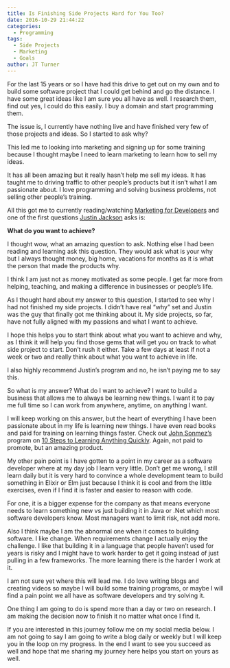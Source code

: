 ```yaml
---
title: Is Finishing Side Projects Hard for You Too?
date: 2016-10-29 21:44:22
categories:
  - Programming
tags:
  - Side Projects
  - Marketing
  - Goals
author: JT Turner
---
```

For the last 15 years or so I have had this drive to get out on my own and to build some software project that I could get behind and go the distance. I have some great ideas like I am sure you all have as well. I research them, find out yes, I could do this easily. I buy a domain and start programming them.

The issue is, I currently have nothing live and have finished very few of those projects and ideas. So I started to ask why?

This led me to looking into marketing and signing up for some training because I thought maybe I need to learn marketing to learn how to sell my ideas.

It has all been amazing but it really hasn’t help me sell my ideas. It has taught me to driving traffic to other people’s products but it isn’t what I am passionate about. I love programming and solving business problems, not selling other people’s training.

All this got me to currently reading/watching [Marketing for Developers](https://devmarketing.xyz/) and one of the first questions [Justin Jackson](https://twitter.com/mijustin) asks is:

**What do you want to achieve?**

I thought wow, what an amazing question to ask. Nothing else I had been reading and learning ask this question. They would ask what is your why but I always thought money, big home, vacations for months as it is what the person that made the products why.

I think I am just not as money motivated as some people. I get far more from helping, teaching, and making a difference in businesses or people’s life.

As I thought hard about my answer to this question, I started to see why I had not finished my side projects. I didn’t have real “why” set and Justin was the guy that finally got me thinking about it. My side projects, so far, have not fully aligned with my passions and what I want to achieve.

I hope this helps you to start think about what you want to achieve and why, as I think it will help you find those gems that will get you on track to what side project to start. Don’t rush it either. Take a few days at least if not a week or two and really think about what you want to achieve in life.

I also highly recommend Justin’s program and no, he isn’t paying me to say this.

So what is my answer? What do I want to achieve? I want to build a business that allows me to always be learning new things. I want it to pay me full time so I can work from anywhere, anytime, on anything I want.

I will keep working on this answer, but the heart of everything I have been passionate about in my life is learning new things. I have even read books and paid for training on learning things faster. Check out [John Sonmez’s](https://twitter.com/jsonmez) program on [10 Steps to Learning Anything Quickly](https://simpleprogrammer.com/products/learn-anything/). Again, not paid to promote, but an amazing product.

My other pain point is I have gotten to a point in my career as a software developer where at my day job I learn very little. Don’t get me wrong, I still learn daily but it is very hard to convince a whole development team to build something in Elixir or Elm just because I think it is cool and from the little exercises, even if I find it is faster and easier to reason with code.

For one, it is a bigger expense for the company as that means everyone needs to learn something new vs just building it in Java or .Net which most software developers know. Most managers want to limit risk, not add more.

Also I think maybe I am the abnormal one when it comes to building software. I like change. When requirements change I actually enjoy the challenge. I like that building it in a language that people haven’t used for years is risky and I might have to work harder to get it going instead of just pulling in a few frameworks. The more learning there is the harder I work at it.

I am not sure yet where this will lead me. I do love writing blogs and creating videos so maybe I will build some training programs, or maybe I will find a pain point we all have as software developers and try solving it.

One thing I am going to do is spend more than a day or two on research. I am making the decision now to finish it no matter what once I find it.

If you are interested in this journey follow me on my social media below. I am not going to say I am going to write a blog daily or weekly but I will keep you in the loop on my progress. In the end I want to see you succeed as well and hope that me sharing my journey here helps you start on yours as well.
